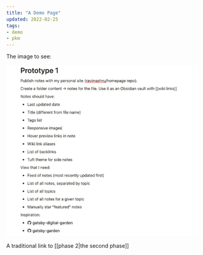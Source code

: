 ```yaml
---
title: "A Demo Page"
updated: 2022-02-25
tags:
- demo
- pkm
---
```


The image to see:

![An Image](./images/img.png)

A traditional link to [[phase 2|the second phase]]